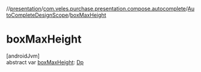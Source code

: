 //[presentation](../../../index.md)/[com.veles.purchase.presentation.compose.autocomplete](../index.md)/[AutoCompleteDesignScope](index.md)/[boxMaxHeight](box-max-height.md)

# boxMaxHeight

[androidJvm]\
abstract var [boxMaxHeight](box-max-height.md): [Dp](https://developer.android.com/reference/kotlin/androidx/compose/ui/unit/Dp.html)
